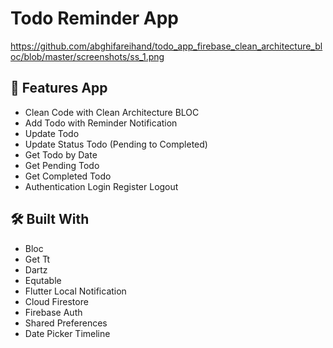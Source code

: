 # Todo Reminder App

https://github.com/abghifareihand/todo_app_firebase_clean_architecture_bloc/blob/master/screenshots/ss_1.png

## :tada: Features App
- Clean Code with Clean Architecture BLOC
- Add Todo with Reminder Notification
- Update Todo
- Update Status Todo (Pending to Completed)
- Get Todo by Date
- Get Pending Todo
- Get Completed Todo
- Authentication Login Register Logout

## :hammer_and_wrench: Built With
- Bloc
- Get Tt
- Dartz
- Equtable
- Flutter Local Notification
- Cloud Firestore
- Firebase Auth
- Shared Preferences
- Date Picker Timeline

